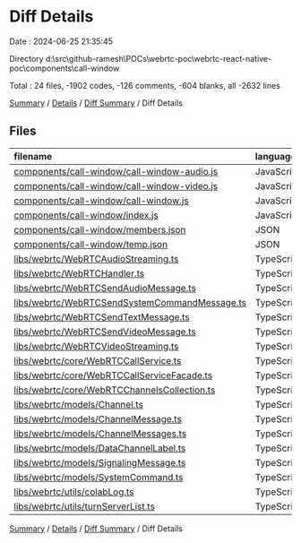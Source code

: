 # Diff Details

Date : 2024-06-25 21:35:45

Directory d:\\src\\github-ramesh\\POCs\\webrtc-poc\\webrtc-react-native-poc\\components\\call-window

Total : 24 files,  -1902 codes, -126 comments, -604 blanks, all -2632 lines

[Summary](results.md) / [Details](details.md) / [Diff Summary](diff.md) / Diff Details

## Files
| filename | language | code | comment | blank | total |
| :--- | :--- | ---: | ---: | ---: | ---: |
| [components/call-window/call-window-audio.js](/components/call-window/call-window-audio.js) | JavaScript | 74 | 2 | 11 | 87 |
| [components/call-window/call-window-video.js](/components/call-window/call-window-video.js) | JavaScript | 283 | 73 | 75 | 431 |
| [components/call-window/call-window.js](/components/call-window/call-window.js) | JavaScript | 82 | 20 | 23 | 125 |
| [components/call-window/index.js](/components/call-window/index.js) | JavaScript | 2 | 0 | 2 | 4 |
| [components/call-window/members.json](/components/call-window/members.json) | JSON | 32 | 0 | 0 | 32 |
| [components/call-window/temp.json](/components/call-window/temp.json) | JSON | 68 | 0 | 0 | 68 |
| [libs/webrtc/WebRTCAudioStreaming.ts](/libs/webrtc/WebRTCAudioStreaming.ts) | TypeScript | -24 | -2 | -8 | -34 |
| [libs/webrtc/WebRTCHandler.ts](/libs/webrtc/WebRTCHandler.ts) | TypeScript | -770 | -64 | -209 | -1,043 |
| [libs/webrtc/WebRTCSendAudioMessage.ts](/libs/webrtc/WebRTCSendAudioMessage.ts) | TypeScript | -67 | -2 | -21 | -90 |
| [libs/webrtc/WebRTCSendSystemCommandMessage.ts](/libs/webrtc/WebRTCSendSystemCommandMessage.ts) | TypeScript | -24 | -2 | -9 | -35 |
| [libs/webrtc/WebRTCSendTextMessage.ts](/libs/webrtc/WebRTCSendTextMessage.ts) | TypeScript | -26 | -2 | -11 | -39 |
| [libs/webrtc/WebRTCSendVideoMessage.ts](/libs/webrtc/WebRTCSendVideoMessage.ts) | TypeScript | -61 | -3 | -19 | -83 |
| [libs/webrtc/WebRTCVideoStreaming.ts](/libs/webrtc/WebRTCVideoStreaming.ts) | TypeScript | -25 | -2 | -9 | -36 |
| [libs/webrtc/core/WebRTCCallService.ts](/libs/webrtc/core/WebRTCCallService.ts) | TypeScript | -819 | -72 | -242 | -1,133 |
| [libs/webrtc/core/WebRTCCallServiceFacade.ts](/libs/webrtc/core/WebRTCCallServiceFacade.ts) | TypeScript | -275 | -27 | -86 | -388 |
| [libs/webrtc/core/WebRTCChannelsCollection.ts](/libs/webrtc/core/WebRTCChannelsCollection.ts) | TypeScript | -133 | -20 | -42 | -195 |
| [libs/webrtc/models/Channel.ts](/libs/webrtc/models/Channel.ts) | TypeScript | -11 | -1 | -1 | -13 |
| [libs/webrtc/models/ChannelMessage.ts](/libs/webrtc/models/ChannelMessage.ts) | TypeScript | -26 | -2 | -2 | -30 |
| [libs/webrtc/models/ChannelMessages.ts](/libs/webrtc/models/ChannelMessages.ts) | TypeScript | -5 | -1 | -2 | -8 |
| [libs/webrtc/models/DataChannelLabel.ts](/libs/webrtc/models/DataChannelLabel.ts) | TypeScript | -86 | -13 | -23 | -122 |
| [libs/webrtc/models/SignalingMessage.ts](/libs/webrtc/models/SignalingMessage.ts) | TypeScript | -8 | -1 | -3 | -12 |
| [libs/webrtc/models/SystemCommand.ts](/libs/webrtc/models/SystemCommand.ts) | TypeScript | -40 | -6 | -17 | -63 |
| [libs/webrtc/utils/colabLog.ts](/libs/webrtc/utils/colabLog.ts) | TypeScript | -12 | -1 | -3 | -16 |
| [libs/webrtc/utils/turnServerList.ts](/libs/webrtc/utils/turnServerList.ts) | TypeScript | -31 | 0 | -8 | -39 |

[Summary](results.md) / [Details](details.md) / [Diff Summary](diff.md) / Diff Details
